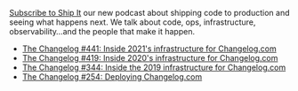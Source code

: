 [Subscribe to Ship It](https://changelog.com/shipit) our new podcast about shipping code to production and seeing what happens next. We talk about code, ops, infrastructure, observability…and the people that make it happen.

- [The Changelog #441: Inside 2021's infrastructure for Changelog.com](https://changelog.com/podcast/441)
- [The Changelog #419: Inside 2020's infrastructure for Changelog.com](https://changelog.com/podcast/419)
- [The Changelog #344: Inside the 2019 infrastructure for Changelog.com](https://changelog.com/podcast/344)
- [The Changelog #254: Deploying Changelog.com](https://changelog.com/podcast/254)